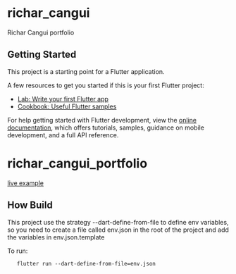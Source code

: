 # richar_cangui

Richar Cangui portfolio

## Getting Started

This project is a starting point for a Flutter application.

A few resources to get you started if this is your first Flutter project:

- [Lab: Write your first Flutter app](https://docs.flutter.dev/get-started/codelab)
- [Cookbook: Useful Flutter samples](https://docs.flutter.dev/cookbook)

For help getting started with Flutter development, view the
[online documentation](https://docs.flutter.dev/), which offers tutorials,
samples, guidance on mobile development, and a full API reference.
# richar_cangui_portfolio
[live example](https://richarcangui.com)


## How Build 

This project use the strategy --dart-define-from-file to define env variables, so you need to create a file called env.json in the root of the project and add the variables in env.json.template

To run:
 ```
    flutter run --dart-define-from-file=env.json
 ```
